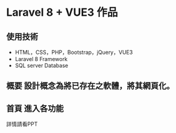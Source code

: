 # Laravel 8 + VUE3 作品 
## 使用技術 
* HTML，CSS，PHP，Bootstrap，jQuery，VUE3
* Laravel 8 Framework 
* SQL server Database 
## 概要 設計概念為將已存在之軟體，將其網頁化。
## 首頁 進入各功能 
詳情請看PPT
